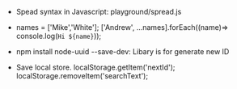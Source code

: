 
- Spead syntax in Javascript: playground/spread.js

-   names = ['Mike','White'];
    ['Andrew', ...names].forEach((name)=> console.log(`Hi ${name}`));

- npm install node-uuid --save-dev: Libary is for generate new ID 

- Save local store.
    localStorage.getItem('nextId');
    localStorage.removeItem('searchText');

    